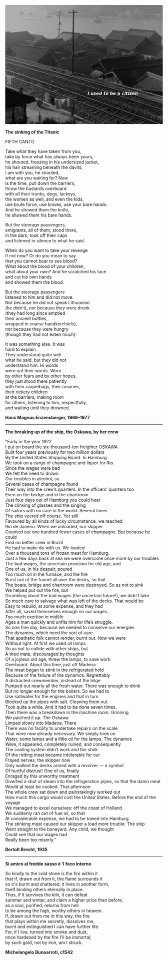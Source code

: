 ![ScottWalker](/images/iutbac.jpg)
  
**The sinking of the Titanic**  
  
FIFTH CANTO  
  
Take what they have taken from you,  
take by force what has always been yours,  
he shouted, freezing in his undersized jacket,  
his hair streaming beneath the davits,  
I am with you, he shouted,  
what are you waiting for? Now  
is the time, pull down the barriers,  
throw the bastards overboard  
with all their trunks, dogs, lackeys,  
the women as well, and even the kids,  
use brute force, use knives, use your bare hands.  
And he showed them the knife,  
he showed them his bare hands.  
  
But the steerage passengers,  
emigrants, all of them, stood there,  
in the dark, took off their caps  
and listened in silence to what he said.  
  
When do you want to take your revenge  
if not now? Or do you mean to say  
that you cannot bear to see blood?  
What about the blood of your children,  
what about your own? And he scratched his face  
and cut his own hands  
and showed them the blood.  
  
But the steerage passengers  
listened to him and did not move.  
Not because he did not speak Lithuanian  
(he didn't), nor because they were drunk  
(they had long since emptied  
their ancient bottles,  
wrapped in coarse handkerchiefs),  
nor because they were hungry  
(though they had not eaten much):  
  
It was something else. It was  
hard to explain.  
They understood quite well  
what he said, but they did not  
understand him. Hi words  
were not their words. Worn  
by other fears and by other hopes,  
they just stood there patiently  
with their carpetbags, their rosaries,  
their rickety children  
at the barriers, making room  
for others, listening to him, respectfully,  
and waiting until they drowned.  
  
**Hans Magnus Enzensberger, 1969-1977**  

----

**The breaking up of the ship, the Oskawa, by her crew**  

“Early in the year 1922  
I put on board the six-thousand-ton freighter OSKAWA  
Built four years previously for two million dollars  
By the United States Shipping Board. In Hamburg  
We took on a cargo of champagne and liquor for Rio.  
Since the wages were bad  
We felt the need to drown  
Our troubles in alcohol, so  
Several cases of champagne found  
Their way into the crew’s quarters. In the officers’ quarters too  
Even on the bridge and in the chartroom  
Just four days out of Hamburg you could hear    
The clinking of glasses and the singing  
Of sailors with no care in the world. Several times    
The ship veered off course. Yet still  
Favoured by all kinds of lucky circumstance, we reached  
Rio de Janeiro. When we unloaded, our skipper  
Counted out one hundred fewer cases of champagne. But because he could  
Find no better crew in Brazil  
He had to make do with us. We loaded  
Over a thousand tons of frozen meat for Hamburg.  
Just a few days back at sea we were overcome once more by our troubles  
The bad wages, the uncertain provision for old age, and  
One of us, in his despair, poured  
Too much oil in the furnace, and the fire  
Burst out of the funnel all over the decks, so that  
The boats, bridge and chartroom were destroyed. So as not to sink  
We helped put out the fire, but  
Grumbling about the bad wages (the uncertain future!), we didn’t take  
So much care to salvage what was left of the decks. That would be  
Easy to rebuild, at some expense, and they had  
After all, saved themselves enough on our wages.  
Too much exertion in midlife  
Ages a man quickly and unfits him for life’s struggle.  
So one fine day, because we needed to conserve our energies  
The dynamos, which need the sort of care  
That apathetic folk cannot render, burnt out. Now we were  
Without light. At first we used oil lamps  
So as not to collide with other ships, but  
A tired mate, discouraged by thoughts  
Of a joyless old age, threw the lamps, to save work  
Overboard. About this time, just off Madeira  
The meat began to stink in the refrigerated hold  
Because of the failure of the dynamos. Regrettably  
A distracted crewmember, instead of the bilge  
Pumped out nearly all the fresh water. There was enough to drink  
But no longer enough for the boilers. So we had to  
Use saltwater for the engines and that in turn  
Blocked up the pipes with salt. Cleaning them out  
Took quite a while. And it had to be done seven times.  
Then there was a breakdown in the machine room. Grinning  
We patched it up. The Oskawa  
Limped slowly into Madeira. There  
There was no facility to undertake repairs on the scale  
That were now already necessary. We simply took on  
Water, some lamps and a little oil for the lamps. The dynamos  
Were, it appeared, completely ruined, and consequently  
The cooling system didn’t work and the stink  
Of the rotting meat became intolerable for our  
Frayed nerves; the skipper now  
Only walked the decks armed with a revolver — a symbol  
Of hurtful distrust! One of us, finally  
Enraged by this unworthy treatment  
Diverted a shot of steam into the refrigeration pipes, so that the damn meat  
Would at least be cooked. That afternoon  
The whole crew sat down and painstakingly worked out  
How much this cargo would cost the United States. Before the end of the voyage  
We managed to excel ourselves: off the coast of Holland  
We suddenly ran out of fuel oil, so that  
At considerable expense, we had to be towed into Hamburg.  
The stinking meat caused our skipper a load more trouble. The ship  
Went straight to the boneyard. Any child, we thought  
Could see that our wages had  
Really been too miserly.”  
  
**Bertolt Brecht, 1935**  

----

**Sì amico al freddo sasso è 'l foco interno**  
  
So kindly to the cold stone is the fire within it  
that if, drawn out from it, the flame surrounds it  
so it's burnt and shattered, it lives in another form,  
itself binding others eternally in place.  
Thus, if it survives the kiln, it can defeat  
summer and winter, and claim a higher price than before,  
as a soul, purified, returns from hell  
to be among the high, worthy others in heaven.  
If, drawn out from me in this way, the fire  
that plays within me secretly, dissolves me,  
burnt and extinguished I can have further life.  
For, if I live, turned into smoke and dust,  
once hardened by the fire I'll be immortal;  
by such gold, not by iron, am I struck.  
  
**Michelangelo Bunoarroti, c1542**  


